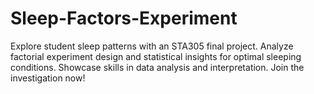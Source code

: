 # Sleep-Factors-Experiment
Explore student sleep patterns with an STA305 final project. Analyze factorial experiment design and statistical insights for optimal sleeping conditions. Showcase skills in data analysis and interpretation. Join the investigation now!
